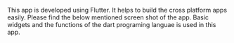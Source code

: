 This app is developed using Flutter. 
It helps to build the cross platform apps easily.
Please find the below mentioned screen shot of the app.
Basic widgets and the functions of the dart programing languae is used in this app.


